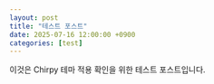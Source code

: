 ```yaml
---
layout: post
title: "테스트 포스트"
date: 2025-07-16 12:00:00 +0900
categories: [test]
---
```


이것은 Chirpy 테마 적용 확인을 위한 테스트 포스트입니다.
